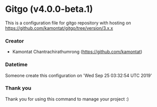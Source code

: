 # Gitgo (v4.0.0-beta.1)

This is a configuration file for gitgo repository with hosting on https://github.com/kamontat/gitgo/tree/version/3.x.x

### Creator

- Kamontat Chantrachirathumrong (https://github.com/kamontat)

### Datetime

Someone create this configuration on 'Wed Sep 25 03:32:54 UTC 2019'

### Thank you
Thank you for using this command to manage your project :)
